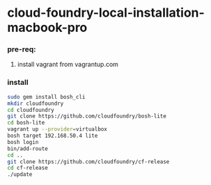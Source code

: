 # cloud-foundry-local-installation-macbook-pro
### pre-req:
1. install vagrant from vagrantup.com

### install
```bash
sudo gem install bosh_cli
mkdir cloudfoundry
cd cloudfoundry
git clone https://github.com/cloudfoundry/bosh-lite
cd bosh-lite
vagrant up --provider=virtualbox
bosh target 192.168.50.4 lite
bosh login
bin/add-route
cd ..
git clone https://github.com/cloudfoundry/cf-release
cd cf-release
./update
```
